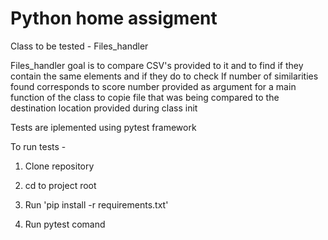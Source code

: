# Python home assigment

Class to be tested - Files_handler 

Files_handler goal is to compare CSV's provided to it and to find if they contain the same elements and if they do to check
If number of similarities found corresponds to score number provided as argument for a main function of the class to copie file that was being compared to the destination location provided during class init

Tests are iplemented using pytest framework 

To run tests - 

1. Clone repository

2. cd to project root

3. Run 'pip install -r requirements.txt'

4. Run pytest comand 

